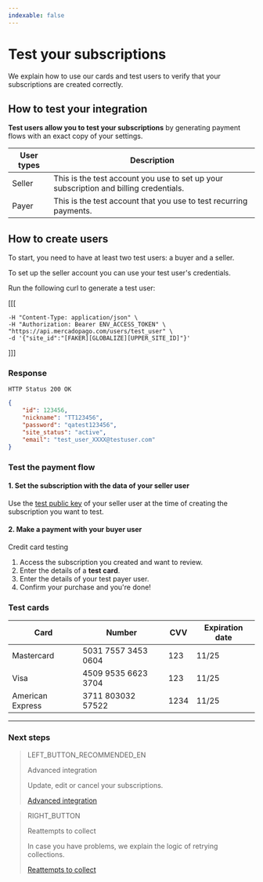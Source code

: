 ```yaml
---
indexable: false
---
```


# Test your subscriptions

We explain how to use our cards and test users to verify that your subscriptions are created correctly.


## How to test your integration

**Test users allow you to test your subscriptions** by generating payment flows with an exact copy of your settings.

User types | Description  
--- |	---
Seller | This is the test account you use to set up your subscription and billing credentials.        
Payer  | This is the test account that you use to test recurring payments.

## How to create users

To start, you need to have at least two test users: a buyer and a seller.

To set up the seller account you can use your test user's credentials. 

Run the following curl to generate a test user:


[[[
```curl curl -X POST \
-H "Content-Type: application/json" \
-H "Authorization: Bearer ENV_ACCESS_TOKEN" \
"https://api.mercadopago.com/users/test_user" \
-d '{"site_id":"[FAKER][GLOBALIZE][UPPER_SITE_ID]"}'
```
]]]

### Response
`HTTP Status 200 OK`
```json
{
    "id": 123456,
    "nickname": "TT123456",
    "password": "qatest123456",
    "site_status": "active",
    "email": "test_user_XXXX@testuser.com"
}
```

### Test the payment flow

#### 1. Set the subscription with the data of your seller user

Use the <a href="https://www.mercadopago[FAKER][URL][DOMAIN]/account/credentials" target="_blank">test public key</a> of your seller user at the time of creating the subscription you want to test.<br>

#### 2. Make a payment with your buyer user

Credit card testing

1. Access the subscription you created and want to review.
1. Enter the details of a **test card**.
1. Enter the details of your test payer user.
1. Confirm your purchase and you're done!

### Test cards

Card |   Number  | CVV   |   Expiration date
--- |	--- | --- | --- 
Mastercard       |  5031 7557 3453 0604 |   123 | 11/25            
Visa             |  4509 9535 6623 3704 |   123 | 11/25   
American Express |  3711 803032 57522   |   1234| 11/25   

------------
### Next steps

> LEFT_BUTTON_RECOMMENDED_EN
>
> Advanced integration
>
> Update, edit or cancel your subscriptions.
>
> [Advanced integration](http://www.mercadopago[FAKER][URL][DOMAIN]/developers/en/guides/online-payments/subscriptions/advanced-integration/)

> RIGHT_BUTTON
>
> Reattempts to collect
>
> In case you have problems, we explain the logic of retrying collections. 
>
> [Reattempts to collect](http://www.mercadopago[FAKER][URL][DOMAIN]/developers/en/guides/online-payments/subscriptions/payment-retry/)
